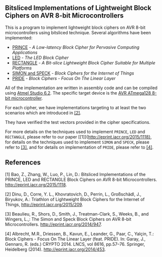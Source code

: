 ## Bitsliced Implementations of Lightweight Block Ciphers on AVR 8-bit Microcontrollers

This is a program to implement lightweight block ciphers on AVR 8-bit microcontrollers using bitsliced technique.
Several algorithms have been implemented:

  - [PRINCE](http://eprint.iacr.org/2012/529) - *A Low-latency Block Cipher for Pervasive Computing Applications*
  - [LED](http://eprint.iacr.org/2012/600) - *The LED Block Cipher*
  - [RECTANGLE](http://eprint.iacr.org/2014/084) - *A Bit-slice Lightweight Block Cipher Suitable for Multiple Platforms*
  - [SIMON and SPECK](http://eprint.iacr.org/2015/585) - *Block Ciphers for the Internet of Things*
  - [PRIDE](http://eprint.iacr.org/2014/453) - *Block Ciphers - Focus On The Linear Layer*
  
All of the implementation are written in assembly code and can be compiled using [Atmel Studio 6.2](http://www.atmel.com/tools/ATMELSTUDIO.aspx). The specific target device is the [AVR ATmega128 8-bit microcontroller](http://www.atmel.com/products/microcontrollers/avr/default.aspx).

For each cipher, we have implementations targeting to at least the two scenarios which are introduced in [\[2\]](http://eprint.iacr.org/2015/209).

They have verified the test vectors provided in the cipher specifications.

For more details on the techniques used to implement `PRINCE`, `LED` and `RECTANGLE`, please refer to our paper [\[1\]]{http://eprint.iacr.org/2015/1118}, for details on the techniques used to implement `SIMON` and `SPECK`, please refer to [\[3\]](http://eprint.iacr.org/2014/947), and for details on implementation of `PRIDE`, please refer to [\[4\]](http://eprint.iacr.org/2014/453).

## References
[1] Bao, Z., Zhang, W., Luo, P., Lin, D.: Bitsliced Implementations of the PRINCE, LED and RECTANGLE Block Ciphers on AVR 8-bit Microcontrollers. http://eprint.iacr.org/2015/1118.

[2] Dinu, D., Corre, Y. L., Khovratovich, D., Perrin, L., Großschädl, J., Biryukov, A.: Triathlon of Lightweight Block Ciphers for the Internet of Things, http://eprint.iacr.org/2015/209.

[3] Beaulieu, R., Shors, D., Smith, J., Treatman-Clark, S., Weeks, B., and Wingers, L.,: The Simon and Speck Block Ciphers on AVR 8-bit Microcontrollers. http://eprint.iacr.org/2014/947.

[4] Albrecht, M.R., Driessen, B., Kavun, E., Leander, G., Paar, C., Yalçin, T.: Block Ciphers - Focus On The Linear Layer (feat. PRIDE). In: Garay, J., Gennaro, R. (eds.) CRYPTO 2014. LNCS, vol 8616, pp.57–76. Springer, Heidelberg (2014). http://eprint.iacr.org/2014/453.
